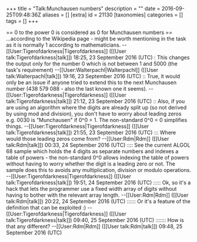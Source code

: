 +++
title = "Talk:Munchausen numbers"
description = ""
date = 2016-09-25T09:48:36Z
aliases = []
[extra]
id = 21130
[taxonomies]
categories = []
tags = []
+++

== 0 to the power 0 is considered as 0 for Munchausen numbers ==
...according to the Wikipedia page - might be worth mentioning in the task as it is normally 1 according to mathematicians. --[[User:Tigerofdarkness|Tigerofdarkness]] ([[User talk:Tigerofdarkness|talk]]) 18:25, 23 September 2016 (UTC)
: This changes the output only for the number 0 which is not between 1 and 5000 (the task's requirement) --[[User:Walterpachl|Walterpachl]] ([[User talk:Walterpachl|talk]]) 19:16, 23 September 2016 (UTC)
:: True, it would only be an issue if anyone tried to extend this to the next Munchausen number (438 579 088 - also the last known one it seems). --[[User:Tigerofdarkness|Tigerofdarkness]] ([[User talk:Tigerofdarkness|talk]]) 21:12, 23 September 2016 (UTC)
:: Also, if you are using an algorithm where the digits are already split up (so not derived by using mod and division), you don't have to worry about leading zeros e.g. 0030 is "Munchausen" if 0^0 = 1. The non-standard 0^0 = 0 simplifies things. --[[User:Tigerofdarkness|Tigerofdarkness]] ([[User talk:Tigerofdarkness|talk]]) 21:55, 23 September 2016 (UTC)
::: Where would those leading zeros come from? --[[User:Rdm|Rdm]] ([[User talk:Rdm|talk]]) 00:33, 24 September 2016 (UTC)
:::: See the current ALGOL 68 sample which holds the 4 digits as separate numbers and indexes a table of powers - the non-standard 0^0 allows indexing the table of powers without having to worry whether the digit is a leading zero or not. The sample does this to avoids any multiplication, division or modulo operations. --[[User:Tigerofdarkness|Tigerofdarkness]] ([[User talk:Tigerofdarkness|talk]]) 19:51, 24 September 2016 (UTC)
::::: Ok, so it's a hack that lets the programmer use a fixed width array of digits without having to bother with the relevant array length. --[[User:Rdm|Rdm]] ([[User talk:Rdm|talk]]) 20:22, 24 September 2016 (UTC)
:::::: Or it's a feature of the definition that can be exploited :) --[[User:Tigerofdarkness|Tigerofdarkness]] ([[User talk:Tigerofdarkness|talk]]) 09:40, 25 September 2016 (UTC)
::::::: How is that any different? --[[User:Rdm|Rdm]] ([[User talk:Rdm|talk]]) 09:48, 25 September 2016 (UTC)
